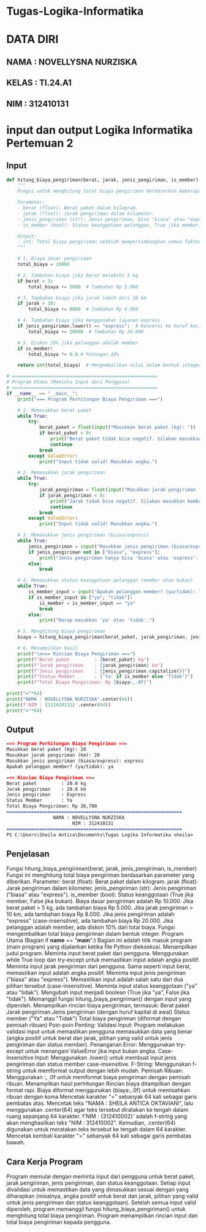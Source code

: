 # Tugas-Logika-Informatika
# DATA DIRI
## NAMA : NOVELLYSNA NURZISKA
## KELAS : TI.24.A1
## NIM : 312410131
# input dan output Logika Informatika Pertemuan 2
## Input
```Python
def hitung_biaya_pengiriman(berat, jarak, jenis_pengiriman, is_member):
    """
    Fungsi untuk menghitung total biaya pengiriman berdasarkan beberapa faktor.

    Parameter:
    - berat (float): Berat paket dalam kilogram.
    - jarak (float): Jarak pengiriman dalam kilometer.
    - jenis_pengiriman (str): Jenis pengiriman, bisa "biasa" atau "express".
    - is_member (bool): Status keanggotaan pelanggan, True jika member, False jika non-member.

    Output:
    - int: Total biaya pengiriman setelah mempertimbangkan semua faktor.
    """

    # 1. Biaya dasar pengiriman
    total_biaya = 10000

    # 2. Tambahan biaya jika berat melebihi 5 kg
    if berat > 5:
        total_biaya += 5000  # Tambahan Rp 5.000

    # 3. Tambahan biaya jika jarak lebih dari 10 km
    if jarak > 10:
        total_biaya += 8000  # Tambahan Rp 8.000

    # 4. Tambahan biaya jika menggunakan layanan express
    if jenis_pengiriman.lower() == "express":  # Konversi ke huruf kecil untuk menghindari kesalahan input
        total_biaya += 20000  # Tambahan Rp 20.000

    # 5. Diskon 10% jika pelanggan adalah member
    if is_member:
        total_biaya *= 0.9 # Potongan 10%

    return int(total_biaya)  # Mengembalikan nilai dalam bentuk integer agar tidak ada desimal

# =====================================================
# Program Utama (Meminta Input dari Pengguna)
# =====================================================
if __name__ == "__main__":
    print("=== Program Perhitungan Biaya Pengiriman ===")

    # 1. Memasukkan berat paket
    while True:
        try:
            berat_paket = float(input("Masukkan berat paket (kg): "))
            if berat_paket < 0:
                print("Berat paket tidak bisa negatif. Silakan masukkan kembali.")
                continue
            break
        except ValueError:
            print("Input tidak valid! Masukkan angka.")

    # 2. Memasukkan jarak pengiriman
    while True:
        try:
            jarak_pengiriman = float(input("Masukkan jarak pengiriman (km): "))
            if jarak_pengiriman < 0:
                print("Jarak tidak bisa negatif. Silakan masukkan kembali.")
                continue
            break
        except ValueError:
            print("Input tidak valid! Masukkan angka.")

    # 3. Memasukkan jenis pengiriman (biasa/express)
    while True:
        jenis_pengiriman = input("Masukkan jenis pengiriman (biasa/express): ").strip().lower()
        if jenis_pengiriman not in ["biasa", "express"]:
            print("Jenis pengiriman hanya bisa 'biasa' atau 'express'. Silakan masukkan kembali.")
        else:
            break

    # 4. Memasukkan status keanggotaan pelanggan (member atau bukan)
    while True:
        is_member_input = input("Apakah pelanggan member? (ya/tidak): ").strip().lower()
        if is_member_input in ["ya", "tidak"]:
            is_member = is_member_input == "ya"
            break
        else:
            print("Harap masukkan 'ya' atau 'tidak'.")

    # 5. Menghitung biaya pengiriman
    biaya = hitung_biaya_pengiriman(berat_paket, jarak_pengiriman, jenis_pengiriman, is_member)

    # 6. Menampilkan hasil
    print("\n=== Rincian Biaya Pengiriman ===")
    print(f"Berat paket         : {berat_paket} kg")
    print(f"Jarak pengiriman    : {jarak_pengiriman} km")
    print(f"Jenis pengiriman    : {jenis_pengiriman.capitalize()}")
    print(f"Status Member       : {'Ya' if is_member else 'Tidak'}")
    print(f"Total Biaya Pengiriman: Rp {biaya:,.0f}")

print("="*64)
print("NAMA : NOVELLYSNA NURZISKA".center(64))
print(f'NIM : {312410131}'.center(64))
print("="*64)
```
## Output
```markdown
=== Program Perhitungan Biaya Pengiriman ===
Masukkan berat paket (kg): 20
Masukkan jarak pengiriman (km): 20
Masukkan jenis pengiriman (biasa/express): express
Apakah pelanggan member? (ya/tidak): ya

=== Rincian Biaya Pengiriman ===
Berat paket         : 20.0 kg
Jarak pengiriman    : 20.0 km
Jenis pengiriman    : Express
Status Member       : Ya
Total Biaya Pengiriman: Rp 38,700
================================================================
                 NAMA : NOVELLYSNA NURZISKA
                        NIM : 312410131
================================================================
PS C:\Users\Sheila Antica\Documents\Tugas Logika Informatika sheila> 
```
## Penjelasan 
Fungsi hitung_biaya_pengiriman(berat, jarak, jenis_pengiriman, is_member)
Fungsi ini menghitung total biaya pengiriman berdasarkan parameter yang diberikan.
Parameter:
berat (float): Berat paket dalam kilogram.
jarak (float): Jarak pengiriman dalam kilometer.
jenis_pengiriman (str): Jenis pengiriman ("biasa" atau "express").
is_member (bool): Status keanggotaan (True jika member, False jika bukan).
Biaya dasar pengiriman adalah Rp 10.000.
Jika berat paket > 5 kg, ada tambahan biaya Rp 5.000.
Jika jarak pengiriman > 10 km, ada tambahan biaya Rp 8.000.
Jika jenis pengiriman adalah "express" (case-insensitive), ada tambahan biaya Rp 20.000.
Jika pelanggan adalah member, ada diskon 10% dari total biaya.
Fungsi mengembalikan total biaya pengiriman dalam bentuk integer.
Program Utama (Bagian if __name__ == "__main__":)
Bagian ini adalah titik masuk program (main program) yang dijalankan ketika file Python dieksekusi.
Menampilkan judul program. Meminta input berat paket dari pengguna. Menggunakan while True loop dan try-except untuk memastikan input adalah angka positif.
Meminta input jarak pengiriman dari pengguna. Sama seperti input berat, memastikan input adalah angka positif. Meminta input jenis pengiriman ("biasa" atau "express").
Memastikan input adalah salah satu dari dua pilihan tersebut (case-insensitive).
Meminta input status keanggotaan ("ya" atau "tidak"). Mengubah input menjadi boolean (True jika "ya", False jika "tidak"). Memanggil fungsi hitung_biaya_pengiriman() dengan input yang diperoleh. Menampilkan rincian biaya pengiriman,
termasuk:
Berat paket
Jarak pengiriman
Jenis pengiriman (dengan huruf kapital di awal)
Status member ("Ya" atau "Tidak")
Total biaya pengiriman (diformat dengan pemisah ribuan)
Poin-poin Penting:
Validasi Input: Program melakukan validasi input untuk memastikan pengguna memasukkan data yang benar (angka positif untuk berat dan jarak, pilihan yang valid untuk jenis pengiriman dan status member).
Penanganan Error: Menggunakan try-except untuk menangani ValueError jika input bukan angka.
Case-Insensitive Input: Menggunakan .lower() untuk membuat input jenis pengiriman dan status member case-insensitive.
F-String: Menggunakan f-string untuk memformat output dengan lebih mudah.
Pemisah Ribuan: Menggunakan :, .0f untuk memformat biaya pengiriman dengan pemisah ribuan. Menampilkan hasil perhitungan
Rincian biaya ditampilkan dengan format rapi. Biaya diformat menggunakan {biaya:,.0f} untuk memisahkan ribuan dengan koma
Mencetak karakter "=" sebanyak 64 kali sebagai garis pembatas atas.
Mencetak teks "NAMA : SHEILA ANTICA OKTAVIANI", lalu menggunakan .center(64) agar teks tersebut diratakan ke tengah dalam ruang sepanjang 64 karakter.
f'NIM : {312410002}' adalah f-string yang akan menghasilkan teks "NIM : 312410002".
Kemudian, .center(64) digunakan untuk meratakan teks tersebut ke tengah dalam 64 karakter. Mencetak kembali karakter "=" sebanyak 64 kali sebagai garis pembatas bawah.


## Cara Kerja Program
Program memulai dengan meminta input dari pengguna untuk berat paket, jarak pengiriman, jenis pengiriman, dan status keanggotaan.
Setiap input divalidasi untuk memastikan data yang dimasukkan sesuai dengan yang diharapkan (misalnya, angka positif untuk berat dan jarak, pilihan yang valid untuk jenis pengiriman dan status keanggotaan).
Setelah semua input valid diperoleh, program memanggil fungsi hitung_biaya_pengiriman() untuk menghitung total biaya pengiriman.
Program menampilkan rincian input dan total biaya pengiriman kepada pengguna.
